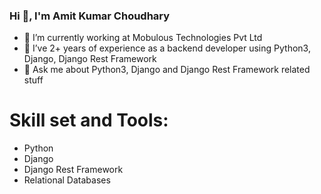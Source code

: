 ### Hi 👋, I'm Amit Kumar Choudhary
 - 🔭 I’m currently working at Mobulous Technologies Pvt Ltd
 - 🌱 I’ve 2+ years of experience as a backend developer using Python3, Django, Django Rest Framework
 -  💬 Ask me about Python3, Django and Django Rest Framework related stuff
# Skill set and Tools:
  - Python
  - Django
  - Django Rest Framework
  - Relational Databases
